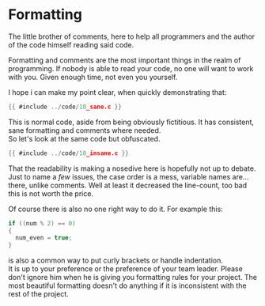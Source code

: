 # Formatting

The little brother of comments, here to help all programmers and the author of
the code himself reading said code.  
  
Formatting and comments are the most important things in the realm of
programming. If nobody is able to read your code, no one will want to work with
you. Given enough time, not even you yourself.  
  
I hope i can make my point clear, when quickly demonstrating that:  

```c
{{ #include ../code/10_sane.c }}
```

This is normal code, aside from being obviously fictitious. It has consistent,
sane formatting and comments where needed.  
So let's look at the same code but obfuscated.  

```c
{{ #include ../code/10_insane.c }}
```

That the readability is making a nosedive here is hopefully not up to debate.
Just to name a _few_ issues, the case order is a mess, variable names are...
there, unlike comments. Well at least it decreased the line-count, too bad this
is not worth the price.  
  
Of course there is also no one right way to do it. For example this:  

```c
if ((num % 2) == 0)
{
  num_even = true;
}
```

is also a common way to put curly brackets or handle indentation.  
It is up to your preference or the preference of your team leader. Please don't
ignore him when he is giving you formatting rules for your project.
The most beautiful formatting doesn't do anything if it is inconsistent with the
rest of the project.  
